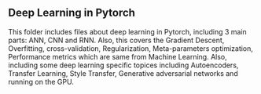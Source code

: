 ## Deep Learning in Pytorch
This folder includes files about deep learning in Pytorch, including 3 main parts: ANN, CNN and RNN. Also, this covers the Gradient Descent, Overfitting, cross-validation, Regularization, Meta-parameters optimization, Performance metrics which are same from Machine Learning. Also, including some deep learning specific topices including Autoencoders, Transfer Learning, Style Transfer, Generative adversarial networks and running on the GPU. 
